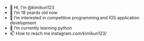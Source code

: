 - 👋 Hi, I’m @kimikun123
- 💞️ I’m 18 yeards old now
- 👀 I’m interested in competitive programming and IOS application development
- 🌱 I’m currently learning python
- 📫 How to reach me instagram.com/kimikun123/
<!---
kimikun123/kimikun123 is a ✨ special ✨ repository because its `README.md` (this file) appears on your GitHub profile.
You can click the Preview link to take a look at your changes.
--->
